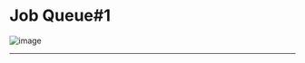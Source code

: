 # Job Queue#1
![image](https://user-images.githubusercontent.com/68372094/161478208-ddbf5720-b3fa-42ce-b2ce-856957a6b676.png)

***

